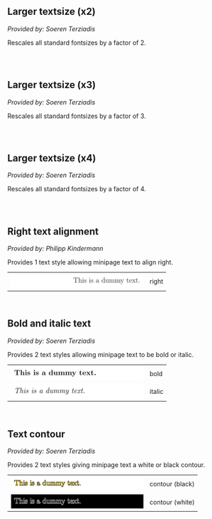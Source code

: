 ## Larger textsize (x2)
*Provided by: Soeren Terziadis*

Rescales all standard fontsizes by a factor of 2.

<table>
</table>
<br />

## Larger textsize (x3)
*Provided by: Soeren Terziadis*

Rescales all standard fontsizes by a factor of 3.

<table>
</table>
<br />

## Larger textsize (x4)
*Provided by: Soeren Terziadis*

Rescales all standard fontsizes by a factor of 4.

<table>
</table>
<br />

## Right text alignment
*Provided by: Philipp Kindermann*

Provides 1 text style allowing minipage text to align right.

<table>
<tr>
<td valign="middle"><img src="https://github.com/loizuf/ipe_collection/blob/assets/text/right.svg" width="300"></td>
<td valign="middle">right</td>
</tr>
</table>
<br />

## Bold and italic text
*Provided by: Soeren Terziadis*

Provides 2 text styles allowing minipage text to be bold or italic.

<table>
<tr>
<td valign="middle"><img src="https://github.com/loizuf/ipe_collection/blob/assets/text/bold.svg" width="300"></td>
<td valign="middle">bold</td>
</tr>
<tr>
<td valign="middle"><img src="https://github.com/loizuf/ipe_collection/blob/assets/text/italic.svg" width="300"></td>
<td valign="middle">italic</td>
</tr>
</table>
<br />

## Text contour
*Provided by: Soeren Terziadis*

Provides 2 text styles giving minipage text a white or black contour.

<table>
<tr>
<td valign="middle"><img src="https://github.com/loizuf/ipe_collection/blob/assets/text/contour_(black).svg" width="300"></td>
<td valign="middle">contour (black)</td>
</tr>
<tr>
<td valign="middle"><img src="https://github.com/loizuf/ipe_collection/blob/assets/text/contour_(white).svg" width="300"></td>
<td valign="middle">contour (white)</td>
</tr>
</table>
<br />

